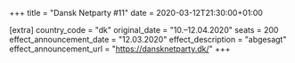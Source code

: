 +++
title = "Dansk Netparty #11"
date = 2020-03-12T21:30:00+01:00

[extra]
country_code = "dk"
original_date = "10.–12.04.2020"
seats = 200
effect_announcement_date = "12.03.2020"
effect_description = "abgesagt"
effect_announcement_url = "https://dansknetparty.dk/"
+++
